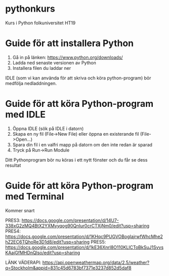 # pythonkurs
Kurs i Python folkuniversitet HT19

# Guide för att installera Python 
1. Gå in på länken: https://www.python.org/downloads/
2. Ladda ned senaste versionen av Python
3. Installera filen du laddar ner

IDLE (som vi kan använda för att skriva och köra python-program) bör medfölja nedladdningen.

# Guide för att köra Python-program med IDLE
1. Öppna IDLE (sök på IDLE i datorn)
2. Skapa en ny fil (File->New File) eller öppna en existerande fil (File->Open...)
3. Spara din fil i en valfri mapp på datorn om den inte redan är sparad
4. Tryck på Run->Run Module

Ditt Pythonprogram bör nu köras i ett nytt fönster och du får se dess resultat

# Guide för att köra Python-program med Terminal
Kommer snart

PRES3: https://docs.google.com/presentation/d/14U7-338xG2zMQ4BtX2YXMyyqog90QnIur0crCTXjNm0/edit?usp=sharing
PRES4: https://docs.google.com/presentation/d/1KHqc9PUGVOBogIajrwfWhcMhe2hZ2EC6TQhoRe3D1d8/edit?usp=sharing
PRES5: https://docs.google.com/presentation/d/1kE36Xnrl8O110KLICToBkSuJ1SvvsKAajGfMHDnQlso/edit?usp=sharing

LÄNK VÄDERAPI: https://api.openweathermap.org/data/2.5/weather?q=Stockholm&appid=831c45d6783bf7371e3237d852d5daf8
